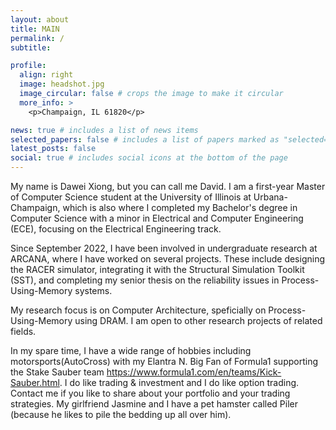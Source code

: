 ```yaml
---
layout: about
title: MAIN
permalink: /
subtitle: 

profile:
  align: right
  image: headshot.jpg
  image_circular: false # crops the image to make it circular
  more_info: >
    <p>Champaign, IL 61820</p>

news: true # includes a list of news items
selected_papers: false # includes a list of papers marked as "selected={true}"
latest_posts: false
social: true # includes social icons at the bottom of the page
---
```


My name is Dawei Xiong, but you can call me David. I am a first-year Master of Computer Science student at the University of Illinois at Urbana-Champaign, which is also where I completed my Bachelor's degree in Computer Science with a minor in Electrical and Computer Engineering (ECE), focusing on the Electrical Engineering track.

Since September 2022, I have been involved in undergraduate research at ARCANA, where I have worked on several projects. These include designing the RACER simulator, integrating it with the Structural Simulation Toolkit (SST), and completing my senior thesis on the reliability issues in Process-Using-Memory systems.

My research focus is on Computer Architecture, speficially on Process-Using-Memory using DRAM. I am open to other research projects of related fields.

In my spare time, I have a wide range of hobbies including motorsports(AutoCross) with my Elantra N. Big Fan of Formula1 supporting the Stake Sauber team https://www.formula1.com/en/teams/Kick-Sauber.html. I do like trading & investment and I do like option trading. Contact me if you like to share about your portfolio and your trading strategies. My girlfriend Jasmine and I have a pet hamster called Piler (because he likes to pile the bedding up all over him).